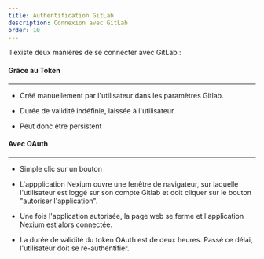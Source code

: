 ```yaml
---
title: Authentification GitLab
description: Connexion avec GitLab
order: 10
---
```

Il existe deux manières de se connecter avec GitLab :

#### Grâce au Token
---
- Créé manuellement par l'utilisateur dans les paramètres Gitlab.

- Durée de validité indéfinie, laissée à l'utilisateur.

- Peut donc être persistent

#### Avec OAuth
---
- Simple clic sur un bouton

- L'appplication Nexium ouvre une fenêtre de navigateur, sur laquelle l'utilisateur est loggé sur son compte Gitlab et doit cliquer sur le bouton "autoriser l'application". 

- Une fois l'application autorisée, la page web se ferme et l'application Nexium est alors connectée.

- La durée de validité du token OAuth est de deux heures. Passé ce délai, l'utilisateur doit se ré-authentifier.